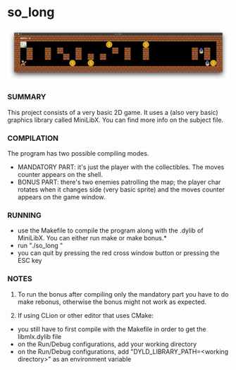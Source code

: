 # so_long

![screenshot](screenshot.png)

### SUMMARY
This project consists of a very basic 2D game. It uses a (also very basic) graphics library called MiniLibX. You can find more info on the subject file.

### COMPILATION
The program has two possible compiling modes.
 - MANDATORY PART: it's just the player with the collectibles. The moves counter appears on the shell.
 - BONUS PART: there's two enemies patrolling the map; the player char rotates when it changes side (very basic sprite) and the moves counter appears on the game window.

### RUNNING
 - use the Makefile to compile the program along with the .dylib of MiniLibX. You can either run make or make bonus.\*
 - run "./so_long <valid map.ber file>"
 - you can quit by pressing the red cross window button or pressing the ESC key

### NOTES
1) To run the bonus after compiling only the mandatory part you have to do make rebonus, otherwise the bonus might not work as expected.
 
2) If using CLion or other editor that uses CMake:
- you still have to first compile with the Makefile in order to get the libmlx.dylib file
- on the Run/Debug configurations, add your working directory 
- on the Run/Debug configurations, add "DYLD_LIBRARY_PATH=\<working directory\>" as an environment variable

